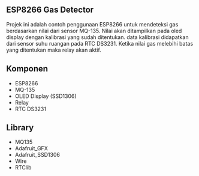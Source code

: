 ## ESP8266 Gas Detector

Projek ini adalah contoh penggunaan ESP8266 untuk mendeteksi gas berdasarkan nilai dari sensor MQ-135. Nilai akan ditampilkan pada oled display dengan kalibrasi yang sudah ditentukan. data kalibrasi didapatkan dari sensor suhu ruangan pada RTC DS3231. Ketika nilai gas melebihi batas yang ditentukan maka relay akan aktif.

## Komponen
- ESP8266
- MQ-135
- OLED Display (SSD1306)
- Relay
- RTC DS3231

## Library
- MQ135
- Adafruit_GFX
- Adafruit_SSD1306
- Wire
- RTClib
